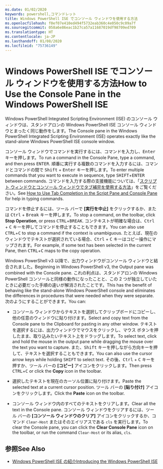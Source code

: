 ```yaml
---
ms.date: 01/02/2020
keywords: powershell,コマンドレット
title: Windows PowerShell ISE でコンソール ウィンドウを使用する方法
ms.openlocfilehash: f0ef07e410ed494f5732eab360c4e050c9c09a7f
ms.sourcegitcommit: 058a6e86eac1b27ca57a11687019df98709ed709
ms.translationtype: HT
ms.contentlocale: ja-JP
ms.lasthandoff: 01/08/2020
ms.locfileid: "75736149"
---
```

# <a name="how-to-use-the-console-pane-in-the-windows-powershell-ise"></a><span data-ttu-id="49c28-103">Windows PowerShell ISE でコンソール ウィンドウを使用する方法</span><span class="sxs-lookup"><span data-stu-id="49c28-103">How to Use the Console Pane in the Windows PowerShell ISE</span></span>

<span data-ttu-id="49c28-104">Windows PowerShell Integrated Scripting Environment (ISE) のコンソール ウィンドウは、スタンドアロンの Windows PowerShell ISE コンソール ウィンドウとまったく同じ動作をします。</span><span class="sxs-lookup"><span data-stu-id="49c28-104">The Console pane in the Windows PowerShell Integrated Scripting Environment (ISE) operates exactly like the stand-alone Windows PowerShell ISE console window.</span></span>

<span data-ttu-id="49c28-105">コンソール ウィンドウでコマンドを実行するには、コマンドを入力し、<kbd>Enter</kbd> キーを押します。</span><span class="sxs-lookup"><span data-stu-id="49c28-105">To run a command in the Console Pane, type a command, and then press <kbd>ENTER</kbd>.</span></span> <span data-ttu-id="49c28-106">順番に実行する複数のコマンドを入力するには、コマンドとコマンドの間で <kbd>Shift</kbd> + <kbd>Enter</kbd> キーを押します。</span><span class="sxs-lookup"><span data-stu-id="49c28-106">To enter multiple commands that you want to execute in sequence, type <kbd>SHIFT</kbd>+<kbd>ENTER</kbd> between commands.</span></span> <span data-ttu-id="49c28-107">コマンドを入力する際の支援機能については、「[スクリプト ウィンドウとコンソール ウィンドウでタブ補完を使用する方法](How-to-Use-Tab-Completion-in-the-Script-Pane-and-Console-Pane.md)」をご覧ください。</span><span class="sxs-lookup"><span data-stu-id="49c28-107">See [How to Use Tab Completion in the Script Pane and Console Pane](How-to-Use-Tab-Completion-in-the-Script-Pane-and-Console-Pane.md) for help in typing commands.</span></span>

<span data-ttu-id="49c28-108">コマンドを停止するには、ツール バーで **[実行を中止]** をクリックするか、または <kbd>Ctrl</kbd> + <kbd>Break</kbd> キーを押します。</span><span class="sxs-lookup"><span data-stu-id="49c28-108">To stop a command, on the toolbar, click **Stop Operation**, or press <kbd>CTRL</kbd>+<kbd>BREAK</kbd>.</span></span> <span data-ttu-id="49c28-109">コンテキストが明確な場合は、<kbd>Ctrl</kbd> + <kbd>C</kbd> キーを押してコマンドを停止することもできます。</span><span class="sxs-lookup"><span data-stu-id="49c28-109">You can also use <kbd>CTRL</kbd>+<kbd>C</kbd> to stop a command if the context is unambiguous.</span></span> <span data-ttu-id="49c28-110">たとえば、現在のウィンドウでテキストが選択されている場合、<kbd>Ctrl</kbd> + <kbd>C</kbd> キーはコピー操作にマップされます。</span><span class="sxs-lookup"><span data-stu-id="49c28-110">For example, if some text has been selected in the current Pane, then <kbd>CTRL</kbd>+<kbd>C</kbd> maps to the copy operation.</span></span>

<span data-ttu-id="49c28-111">Windows PowerShell v3 以降で、出力ウィンドウがコンソール ウィンドウと結合されました。</span><span class="sxs-lookup"><span data-stu-id="49c28-111">Beginning in Windows PowerShell v3, the Output pane was combined with the Console pane.</span></span> <span data-ttu-id="49c28-112">これの利点は、スタンドアロンの Windows PowerShell コンソールと同様の動作になったことと、この 2 つが独立していたときに必要だった手順の違いが解消されたことです。</span><span class="sxs-lookup"><span data-stu-id="49c28-112">This has the benefit of behaving like the stand-alone Windows PowerShell console and eliminates the differences in procedures that were needed when they were separate.</span></span> <span data-ttu-id="49c28-113">次のようにすることができます。</span><span class="sxs-lookup"><span data-stu-id="49c28-113">You can:</span></span>

- <span data-ttu-id="49c28-114">コンソール ウィンドウからテキストを選択してクリップボードにコピーし、他の任意のウィンドウに貼り付けます。</span><span class="sxs-lookup"><span data-stu-id="49c28-114">Select and copy text from the Console pane to the Clipboard for pasting in any other window.</span></span> <span data-ttu-id="49c28-115">テキストを選択するには、出力ウィンドウでマウスをクリックし、マウス ボタンを押したまま、取り込みたいテキスト上をドラッグします。</span><span class="sxs-lookup"><span data-stu-id="49c28-115">To select text, click and hold the mouse in the output pane while dragging the mouse over the text you want to capture.</span></span> <span data-ttu-id="49c28-116">また、<kbd>Shift</kbd> キーを押しながら方向キーを押して、テキストを選択することもできます。</span><span class="sxs-lookup"><span data-stu-id="49c28-116">You can also use the cursor arrow keys while holding <kbd>SHIFT</kbd> to select text.</span></span> <span data-ttu-id="49c28-117">その後、<kbd>Ctrl</kbd> + <kbd>C</kbd> キーを押すか、ツール バーの **[コピー]** アイコンをクリックします。</span><span class="sxs-lookup"><span data-stu-id="49c28-117">Then press <kbd>CTRL</kbd>+<kbd>C</kbd> or click the **Copy** icon in the toolbar.</span></span>

- <span data-ttu-id="49c28-118">選択したテキストを現在のカーソル位置に貼り付けます。</span><span class="sxs-lookup"><span data-stu-id="49c28-118">Paste the selected text at a current cursor position.</span></span> <span data-ttu-id="49c28-119">ツール バーの **[貼り付け]** アイコンをクリックします。</span><span class="sxs-lookup"><span data-stu-id="49c28-119">Click the **Paste** icon on the toolbar.</span></span>

- <span data-ttu-id="49c28-120">コンソール ウィンドウ内のすべてのテキストをクリアします。</span><span class="sxs-lookup"><span data-stu-id="49c28-120">Clear all the text in the Console pane.</span></span> <span data-ttu-id="49c28-121">コンソール ウィンドウをクリアするには、ツール バーの **[コンソール ウィンドウのクリア]** アイコンをクリックするか、コマンド `Clear-Host` またはそのエイリアスである `cls` を実行します。</span><span class="sxs-lookup"><span data-stu-id="49c28-121">To clear the Console pane, you can click the **Clear Console Pane** icon on the toolbar, or run the command `Clear-Host` or its alias, `cls`.</span></span>

## <a name="see-also"></a><span data-ttu-id="49c28-122">参照</span><span class="sxs-lookup"><span data-stu-id="49c28-122">See Also</span></span>

- [<span data-ttu-id="49c28-123">Windows PowerShell ISE の紹介</span><span class="sxs-lookup"><span data-stu-id="49c28-123">Introducing the Windows PowerShell ISE</span></span>](Introducing-the-Windows-PowerShell-ISE.md)
